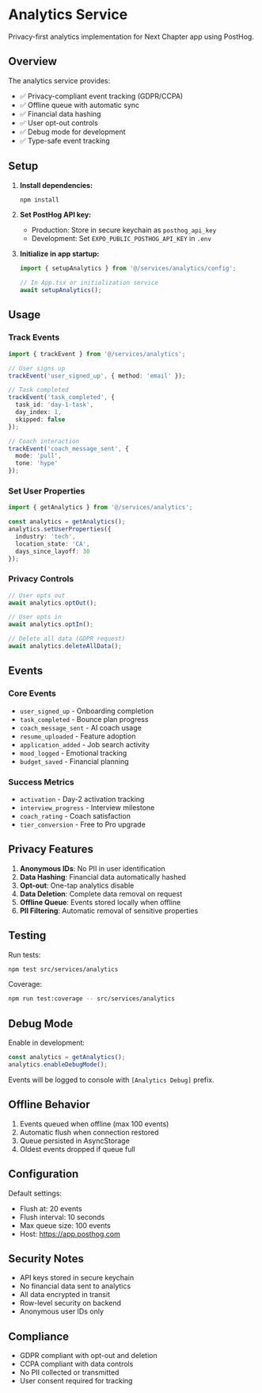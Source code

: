 # Analytics Service

Privacy-first analytics implementation for Next Chapter app using PostHog.

## Overview

The analytics service provides:
- ✅ Privacy-compliant event tracking (GDPR/CCPA)
- ✅ Offline queue with automatic sync
- ✅ Financial data hashing
- ✅ User opt-out controls
- ✅ Debug mode for development
- ✅ Type-safe event tracking

## Setup

1. **Install dependencies:**
   ```bash
   npm install
   ```

2. **Set PostHog API key:**
   - Production: Store in secure keychain as `posthog_api_key`
   - Development: Set `EXPO_PUBLIC_POSTHOG_API_KEY` in `.env`

3. **Initialize in app startup:**
   ```typescript
   import { setupAnalytics } from '@/services/analytics/config';
   
   // In App.tsx or initialization service
   await setupAnalytics();
   ```

## Usage

### Track Events

```typescript
import { trackEvent } from '@/services/analytics';

// User signs up
trackEvent('user_signed_up', { method: 'email' });

// Task completed
trackEvent('task_completed', {
  task_id: 'day-1-task',
  day_index: 1,
  skipped: false
});

// Coach interaction
trackEvent('coach_message_sent', {
  mode: 'pull',
  tone: 'hype'
});
```

### Set User Properties

```typescript
import { getAnalytics } from '@/services/analytics';

const analytics = getAnalytics();
analytics.setUserProperties({
  industry: 'tech',
  location_state: 'CA',
  days_since_layoff: 30
});
```

### Privacy Controls

```typescript
// User opts out
await analytics.optOut();

// User opts in
await analytics.optIn();

// Delete all data (GDPR request)
await analytics.deleteAllData();
```

## Events

### Core Events
- `user_signed_up` - Onboarding completion
- `task_completed` - Bounce plan progress
- `coach_message_sent` - AI coach usage
- `resume_uploaded` - Feature adoption
- `application_added` - Job search activity
- `mood_logged` - Emotional tracking
- `budget_saved` - Financial planning

### Success Metrics
- `activation` - Day-2 activation tracking
- `interview_progress` - Interview milestone
- `coach_rating` - Coach satisfaction
- `tier_conversion` - Free to Pro upgrade

## Privacy Features

1. **Anonymous IDs**: No PII in user identification
2. **Data Hashing**: Financial data automatically hashed
3. **Opt-out**: One-tap analytics disable
4. **Data Deletion**: Complete data removal on request
5. **Offline Queue**: Events stored locally when offline
6. **PII Filtering**: Automatic removal of sensitive properties

## Testing

Run tests:
```bash
npm test src/services/analytics
```

Coverage:
```bash
npm run test:coverage -- src/services/analytics
```

## Debug Mode

Enable in development:
```typescript
const analytics = getAnalytics();
analytics.enableDebugMode();
```

Events will be logged to console with `[Analytics Debug]` prefix.

## Offline Behavior

1. Events queued when offline (max 100 events)
2. Automatic flush when connection restored
3. Queue persisted in AsyncStorage
4. Oldest events dropped if queue full

## Configuration

Default settings:
- Flush at: 20 events
- Flush interval: 10 seconds
- Max queue size: 100 events
- Host: https://app.posthog.com

## Security Notes

- API keys stored in secure keychain
- No financial data sent to analytics
- All data encrypted in transit
- Row-level security on backend
- Anonymous user IDs only

## Compliance

- GDPR compliant with opt-out and deletion
- CCPA compliant with data controls
- No PII collected or transmitted
- User consent required for tracking